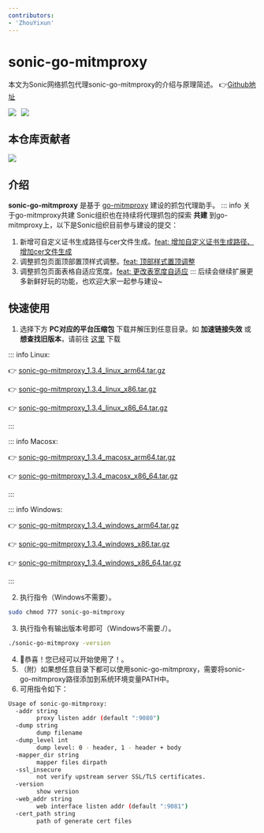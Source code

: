 ```yaml
---
contributors:
- 'ZhouYixun'
---
```


# sonic-go-mitmproxy
本文为Sonic网络抓包代理sonic-go-mitmproxy的介绍与原理简述。 👉[Github地址](https://github.com/SonicCloudOrg/sonic-go-mitmproxy)

<div style="display: flex">
<img src="https://img.shields.io/github/stars/SonicCloudOrg/sonic-go-mitmproxy?style=social">
<img style="margin-left:10px" src="https://img.shields.io/github/forks/SonicCloudOrg/sonic-go-mitmproxy?style=social">
</div>

## 本仓库贡献者

<a href="https://github.com/SonicCloudOrg/sonic-go-mitmproxy/graphs/contributors">
  <img src="https://contrib.rocks/image?repo=SonicCloudOrg/sonic-go-mitmproxy" />
</a>

## 介绍

**sonic-go-mitmproxy** 是基于 [go-mitmproxy](https://github.com/lqqyt2423/go-mitmproxy) 建设的抓包代理助手。
::: info 关于go-mitmproxy共建
Sonic组织也在持续将代理抓包的探索 **共建** 到go-mitmproxy上，以下是Sonic组织目前参与建设的提交：
1. 新增可自定义证书生成路径与cer文件生成。[feat: 增加自定义证书生成路径、增加cer文件生成](https://github.com/lqqyt2423/go-mitmproxy/commit/8522ebedb0cbd52fae1bef2423697a9eba5ca161)
2. 调整抓包页面顶部置顶样式调整。[feat: 顶部样式置顶调整](https://github.com/lqqyt2423/go-mitmproxy/commit/29cf59bbbf1f21ff0c524743f32b693f632f7af5)
3. 调整抓包页面表格自适应宽度。[feat: 更改表宽度自适应](https://github.com/lqqyt2423/go-mitmproxy/commit/6d5ce792ce8e76db92f915eb6969696be1f8224e)
:::
后续会继续扩展更多新鲜好玩的功能，也欢迎大家一起参与建设~

## 快速使用
1. 选择下方 **PC对应的平台压缩包** 下载并解压到任意目录。如 **加速链接失效** 或 **想查找旧版本**，请前往 <a href="https://github.com/SonicCloudOrg/sonic-go-mitmproxy/releases" target="_blank">这里</a> 下载

::: info Linux:

👉 <a href="https://ghproxy.com/https://github.com/SonicCloudOrg/sonic-go-mitmproxy/releases/download/v1.3.4/sonic-go-mitmproxy_1.3.4_linux_arm64.tar.gz" target="_blank">sonic-go-mitmproxy_1.3.4_linux_arm64.tar.gz</a>

👉 <a href="https://ghproxy.com/https://github.com/SonicCloudOrg/sonic-go-mitmproxy/releases/download/v1.3.4/sonic-go-mitmproxy_1.3.4_linux_x86.tar.gz" target="_blank">sonic-go-mitmproxy_1.3.4_linux_x86.tar.gz</a>

👉 <a href="https://ghproxy.com/https://github.com/SonicCloudOrg/sonic-go-mitmproxy/releases/download/v1.3.4/sonic-go-mitmproxy_1.3.4_linux_x86_64.tar.gz" target="_blank">sonic-go-mitmproxy_1.3.4_linux_x86_64.tar.gz</a>

:::

::: info Macosx:

👉 <a href="https://ghproxy.com/https://github.com/SonicCloudOrg/sonic-go-mitmproxy/releases/download/v1.3.4/sonic-go-mitmproxy_1.3.4_macosx_arm64.tar.gz" target="_blank">sonic-go-mitmproxy_1.3.4_macosx_arm64.tar.gz</a>

👉 <a href="https://ghproxy.com/https://github.com/SonicCloudOrg/sonic-go-mitmproxy/releases/download/v1.3.4/sonic-go-mitmproxy_1.3.4_macosx_x86_64.tar.gz" target="_blank">sonic-go-mitmproxy_1.3.4_macosx_x86_64.tar.gz</a>

:::

::: info Windows:

👉 <a href="https://ghproxy.com/https://github.com/SonicCloudOrg/sonic-go-mitmproxy/releases/download/v1.3.4/sonic-go-mitmproxy_1.3.4_windows_arm64.tar.gz" target="_blank">sonic-go-mitmproxy_1.3.4_windows_arm64.tar.gz</a>

👉 <a href="https://ghproxy.com/https://github.com/SonicCloudOrg/sonic-go-mitmproxy/releases/download/v1.3.4/sonic-go-mitmproxy_1.3.4_windows_x86.tar.gz" target="_blank">sonic-go-mitmproxy_1.3.4_windows_x86.tar.gz</a>

👉 <a href="https://ghproxy.com/https://github.com/SonicCloudOrg/sonic-go-mitmproxy/releases/download/v1.3.4/sonic-go-mitmproxy_1.3.4_windows_x86_64.tar.gz" target="_blank">sonic-go-mitmproxy_1.3.4_windows_x86_64.tar.gz</a>

:::

2. 执行指令（Windows不需要）。
```bash
sudo chmod 777 sonic-go-mitmproxy
```
3. 执行指令有输出版本号即可（Windows不需要./）。
```bash
./sonic-go-mitmproxy -version
```
4. 🎉恭喜！您已经可以开始使用了！。
5. （附）如果想任意目录下都可以使用sonic-go-mitmproxy，需要将sonic-go-mitmproxy路径添加到系统环境变量PATH中。
6. 可用指令如下：

```bash
Usage of sonic-go-mitmproxy:
  -addr string
    	proxy listen addr (default ":9080")
  -dump string
    	dump filename
  -dump_level int
    	dump level: 0 - header, 1 - header + body
  -mapper_dir string
    	mapper files dirpath
  -ssl_insecure
    	not verify upstream server SSL/TLS certificates.
  -version
    	show version
  -web_addr string
    	web interface listen addr (default ":9081")
  -cert_path string
    	path of generate cert files
```
